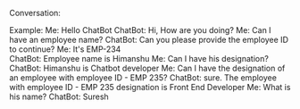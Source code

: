 

Conversation: 

Example:
Me: Hello ChatBot 
ChatBot: Hi, How are you doing?
Me: Can I have an employee name?
ChatBot:  Can you please provide the employee ID to continue?
Me: It's EMP-234  
ChatBot: Employee name is Himanshu
Me: Can I have his designation?
ChatBot: Himanshu is Chatbot developer
Me: Can I have the designation of an employee with employee ID - EMP 235?
ChatBot:  sure.  The employee with employee ID - EMP 235 designation is Front End Developer
Me: What is his name?
ChatBot: Suresh